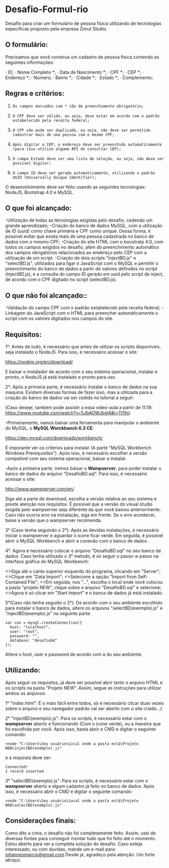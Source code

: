 # Desafio-Formul-rio

Desafio para criar um formulário de pessoa física utilizando de tecnologias especificas proposto pela empresa Zimut Studio.

## O formulário:
Precisamos que você construa um cadastro de pessoa física contendo as seguintes informações:

·      ID;
·      Nome Completo *;
·      Data de Nascimento *;
·      CPF *;
·      CEP *;
·      Endereço *;
·      Número;
·      Bairro *;
·      Cidade *;
·      Estado *;
·      Complemento;

## Regras e critérios:

1.     Os campos marcados com * são de preenchimento obrigatório;
2.     O CPF deve ser válido, ou seja, deve estar em acordo com o padrão estabelecido pela receita federal;
3.     O CPF não pode ser duplicado, ou seja, não deve ser permitido cadastrar mais de uma pessoa com o mesmo CPF;
4.     Após digitar o CEP, o endereço deve ser preenchido automaticamente (para isso utilize alguma API de consultar CEP);
5.     O campo Estado deve ser uma lista de seleção, ou seja, não deve ser possível digitar;
6.     O campo ID deve ser gerado automaticamente, utilizando o padrão UUID (Universally Unique Identifier);

O desenvolvimento deve ser feito usando as seguintes tecnologias: NodeJS, Bootstrap 4.0 e MySQL.

## O que foi alcançado:

-Utilização de todas as técnologias exigidas pelo desafio, cedendo um grande aprendizado;
-Criação do banco de dados MySQL, com a utilização de ID (uuid) como chave primária e CPF como unique. Dessa forma, é possível evitar que exista mais de uma pessoa cadastrada no banco de dados com o mesmo CPF;
-Criação do site HTML com o boostratp 4.0, com todos os campos exigidos no desafio, além do preenchimento automático dos campos obrigatórios relacionados ao endereço pelo CEP com a utilização de um script.
-Criação de dois scripts "injectBD.js" e "selectBD.js", utilizados para ligar o JavaScript com o MySQL e permitir o preenchimento do banco de dados a partir de valores definidos no script (injectBD.js), e a consulta do campo ID gerado em uuid pelo script de inject, de acordo com o CPF digitado no script (selectBD.js).

## O que **não** foi alcançado::

-Validação do campo CPF com o padrão estabelecido pela receita federal;
-Linkagem do JavaScript com o HTML para preencher automáticamente o script com os valores digitados nos campos do site.

## Requisitos:
1°: Antes de tudo, é necessário que antes de utilizar os scripts disponíveis, seja instalado o NodeJS. Para isso, é necessário acessar o site: 

https://nodejs.org/en/download/

E baixar o instalador de acordo com o seu sistema operacional, instalar e pronto, o NodeJS já está instalado e pronto para uso.

2°: Após a primeira parte, é necessário instalar o banco de dados na sua maquina. Existem diversas formas de fazer isso, mas a utilizada para a criação do banco de dados vai ser cedida no tutorial a seguir:

(Caso deseje, também pode assistir a essa vídeo-aula a partir de 11:19: https://www.youtube.com/watch?v=5JbAOWJbgIA&t=1119s)

-Primeiramente, vamos baixar uma ferramenta para manipular o ambiente do MySQL, o **MySQL Worckbanch 6.3 CE**:

https://dev.mysql.com/downloads/workbench/

É imporante ver os criterios para instalar (A parte "MySQL Workbench Windows Prerequisites"). Após isso, é necessário escolher a versão compatível com seu sistema operacional, baixar a instalar.

-Após a primeira parte, iremos baixar o **Wampserver**, para poder instalar o banco de dados do arquivo "DesafioBD.sql". Para isso, é necessário acessar o site:

http://www.wampserver.com/en/

Siga até a parte de download, escolha a versão relativa ao seu sistema e preste atenção nos requisitos. É possível que a versão do visual studio exigida pelo wampserver seja diferente da que você baixou anteriormente. Caso não ocorra erro na instalação, siga em frente. Se o erro acontecer, baixe a versão que o wampserver recomenda.

3° (Caso tenha seguindo o 2°): Após as devidas instalações, é necessário iniciar o wampserver e aguardar o ícone ficar verde. Em seguida, é possível abrir o MySQL Workbench e abrir a conexão com o banco de dados.

4°: Agora é necessário colocar o arquivo "DesafioBD.sql" no seu banco de dados. Caso tenha utilizado o 3° metodo, é só seguir o passo-a-passo na interface gráfica do MySQL Workbench:

<>Siga até o canto superior esquerdo do programa, clicando em "Server";
<>Clique em "Data Import";
<>Selecione a opção "Import from Self-Contained File";
<>Em seguida, nos "...", escolha o local onde você colocou a pasta "projeto NEW", clique sobre o arquivo "DesafioBD.sql" e selecione;
<>Agora é só clicar em "Start Import" e o banco de dados já está instalado.

5°(Caso não tenha seguido o 2°): De acordo com o seu ambiente escolhido para instalar o banco de dados, altere os arquivos "selectBD(exemplo).js" e "injectBD(exemplo).js" na seguinte parte:

```
var con = mysql.createConnection({
  host: "localhost",
  user: "root",
  password: "",
  database: "desafiobd"
});
```
Altere o host, user e password de acordo com a do seu ambiente.

## Utilizando:

Após seguir os requisitos, já deve ser possível abrir tanto o arquivo HTML e os scripts na pasta "Projeto NEW". Assim, segue as instruções para utilizar ambos os arquivos:

1° "index.html": É o mais fácil entre todos, só é necessário clicar duas vezes sobre o arquivo e seu navegador padrão vai ser aberto com o site criado. ;)

2° "injectBD(exemplo).js": Para os scripts, é necessário estar com o **wampserver** aberto e funcionando (Com o ícone verde), ou a maneira que foi escolhida por você. Após isso, basta abrir o CMD e digitar o seguinte comando:

```
>node "C:\Users\Seu usuário\Local onde a pasta está\Projeto NEW\injectBD(exemplo).js"
```
e a resposta deve ser:

```
Connected!
1 record inserted
```
3° "selectBD(exemplo).js": Para os scripts, é necessário estar com o **wampserver** aberto e algum cadastro já feito no banco de dados. Após isso, é necessário abrir o CMD e digitar o seguinte comando:

```
>node "C:\Users\Seu usuário\Local onde a pasta está\Projeto NEW\selectBD(exemplo).js"
```

## Considerações finais:

Como dito a cima, o desafio não foi completamente feito. Assim, usei de diversas fontes para conseguir montar tudo que foi feito até o momento. Estou aberto para ver a completa solução do desafio. Caso esteja interessado, ou com duvidas, mande um e-mail para: johannesmarcio@gmail.com
Desde já, agradeço pela atenção. Um forte abraço.
